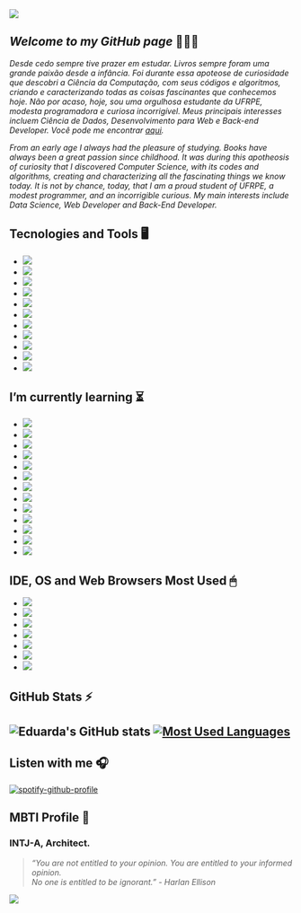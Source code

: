 <img src="https://i.redd.it/13cfm6uzvv271.png" />

## **_Welcome to my GitHub page_** 👩🏾‍💻 

_Desde cedo sempre tive prazer em estudar. Livros sempre foram uma grande paixão desde a infância. Foi durante essa apoteose de curiosidade que descobri a Ciência da Computação, com seus códigos e algoritmos, criando e caracterizando todas as coisas fascinantes que conhecemos hoje. Não por acaso, hoje, sou uma orgulhosa estudante da UFRPE, modesta programadora e curiosa incorrigível. Meus principais interesses incluem Ciência de Dados, Desenvolvimento para Web e Back-end Developer. Você pode me encontrar [aqui](https://linktr.ee/eduarda.alves)._

_From an early age I always had the pleasure of studying. Books have always been a great passion since childhood. It was during this apotheosis of curiosity that I discovered Computer Science, with its codes and algorithms, creating and characterizing all the fascinating things we know today. It is not by chance, today, that I am a proud student of UFRPE, a modest programmer, and an incorrigible curious. My main interests include Data Science, Web Developer and Back-End Developer._ 

## Tecnologies and Tools 🖥

- <img src="https://img.shields.io/badge/Git-F05032?style=for-the-badge&logo=git&logoColor=white" /> 
- <img src="https://img.shields.io/badge/Java-ED8B00?style=for-the-badge&logo=java&logoColor=white" /> 
- <img src="https://img.shields.io/badge/C-00599C?style=for-the-badge&logo=c&logoColor=white" /> 
- <img src="https://img.shields.io/badge/JavaScript-323330?style=for-the-badge&logo=javascript&logoColor=F7DF1E" /> 
- <img src="https://img.shields.io/badge/CSS3-1572B6?style=for-the-badge&logo=css3&logoColor=white" /> 
- <img src="https://img.shields.io/badge/HTML5-E34F26?style=for-the-badge&logo=html5&logoColor=white" /> 
- <img src="https://img.shields.io/badge/.NET-5C2D91?style=for-the-badge&logo=dot-net&logoColor=white" /> 
- <img src="https://img.shields.io/badge/Markdown-000000?style=for-the-badge&logo=markdown&logoColor=white" /> 
- <img src="https://img.shields.io/badge/Bootstrap-563D7C?style=for-the-badge&logo=bootstrap&logoColor=white" /> 
- <img src="https://img.shields.io/badge/Spring-6DB33F?style=for-the-badge&logo=spring&logoColor=white" /> 
- <img src="https://img.shields.io/badge/Microsoft-666666?style=for-the-badge&logo=microsoft&logoColor=white" /> 

## I’m currently learning ⏳ 

- <img src="https://img.shields.io/badge/Python-3776AB?style=for-the-badge&logo=python&logoColor=white" /> 
- <img src="https://img.shields.io/badge/C%23-239120?style=for-the-badge&logo=c-sharp&logoColor=white" /> 
- <img src="https://img.shields.io/badge/Java-ED8B00?style=for-the-badge&logo=java&logoColor=white" /> 
- <img src="https://img.shields.io/badge/Kotlin-0095D5?&style=for-the-badge&logo=kotlin&logoColor=white" /> 
- <img src="https://img.shields.io/badge/Dart-0175C2?style=for-the-badge&logo=dart&logoColor=white" /> 
- <img src="https://img.shields.io/badge/Ruby-CC342D?style=for-the-badge&logo=ruby&logoColor=white" /> 
- <img src="https://img.shields.io/badge/MySQL-00000F?style=for-the-badge&logo=mysql&logoColor=white" /> 
- <img src="https://img.shields.io/badge/Microsoft%20SQL%20Sever-CC2927?style=for-the-badge&logo=microsoft%20sql%20server&logoColor=white" /> 
- <img src="https://img.shields.io/badge/Flutter-02569B?style=for-the-badge&logo=flutter&logoColor=white" /> 
- <img src="https://img.shields.io/badge/.NET-5C2D91?style=for-the-badge&logo=dot-net&logoColor=white" /> 
- <img src="https://img.shields.io/badge/Angular-DD0031?style=for-the-badge&logo=angular&logoColor=white" /> 
- <img src="https://img.shields.io/badge/AngularJS-E23237?style=for-the-badge&logo=angularjs&logoColor=white" /> 
- <img src="https://img.shields.io/badge/Ruby_on_Rails-CC0000?style=for-the-badge&logo=ruby-on-rails&logoColor=white" />

## IDE, OS and Web Browsers Most Used 🖱 

- <img src="https://img.shields.io/badge/Firefox_Browser-FF7139?style=for-the-badge&logo=Firefox-Browser&logoColor=white" /> 
- <img src="https://img.shields.io/badge/Linux_Mint-87CF3E?style=for-the-badge&logo=linux-mint&logoColor=white" /> 
- <img src="https://img.shields.io/badge/Windows-0078D6?style=for-the-badge&logo=windows&logoColor=white" /> 
- <img src="https://img.shields.io/badge/Microsoft_Edge-0078D7?style=for-the-badge&logo=Microsoft-edge&logoColor=white" /> 
- <img src="https://img.shields.io/badge/Opera-FF1B2D?style=for-the-badge&logo=Opera&logoColor=white" /> 
- <img src="https://img.shields.io/badge/IntelliJIDEA-000000.svg?style=for-the-badge&logo=intellij-idea&logoColor=white" /> 
- <img src="https://img.shields.io/badge/Visual_Studio_Code-0078D4?style=for-the-badge&logo=visual%20studio%20code&logoColor=white" />


## GitHub Stats ⚡️

## ![Eduarda's GitHub stats](https://github-readme-stats.vercel.app/api?username=saintravi&show_icons=true&theme=gotham) [![Most Used Languages](https://github-readme-stats.vercel.app/api/top-langs/?username=saintravi&layout=compact&theme=gotham)](https://github.com/saintravi/github-readme-stats)

## Listen with me 🎧
[![spotify-github-profile](https://spotify-github-profile.vercel.app/api/view?uid=dudzzle&cover_image=true&theme=novatorem)](https://github.com/kittinan/spotify-github-profile) 

## MBTI Profile 🔎

### INTJ-A, Architect. 
> _“You are not entitled to your opinion. 
You are entitled to your informed opinion.                       
No one is entitled to be ignorant.” - Harlan Ellison_

<img src="https://i.redd.it/zr90lvihdw271.png" /> 
